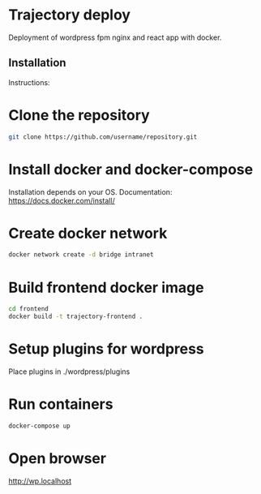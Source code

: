 # Trajectory deploy

Deployment of wordpress fpm nginx and react app with docker.

## Installation

Instructions:

# Clone the repository

```bash
git clone https://github.com/username/repository.git
```

# Install docker and docker-compose

Installation depends on your OS. Documentation: https://docs.docker.com/install/

# Create docker network

```bash
docker network create -d bridge intranet
```

# Build frontend docker image

```bash
cd frontend
docker build -t trajectory-frontend .
```

# Setup plugins for wordpress

Place plugins in ./wordpress/plugins

# Run containers

```bash
docker-compose up
```

# Open browser

http://wp.localhost

